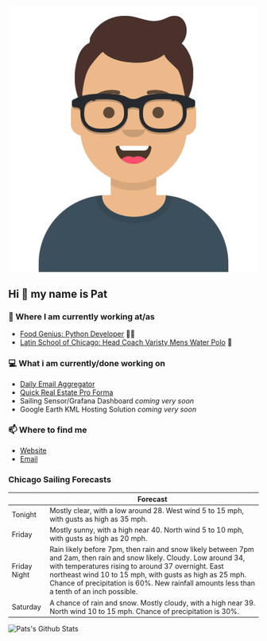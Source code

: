 [![Social banner for p-j-falconer](https://raw.githubusercontent.com/P-J-FALCONER/P-J-FALCONER/master/assets/avataaars.svg)](https://patfalconer.com/)
## Hi :wave: my name is Pat

### 💼 Where I am currently working at/as
- [Food Genius: Python Developer](https://getfoodgenius.com/) 🍔🐍
- [Latin School of Chicago: Head Coach Varisty Mens Water Polo](https://www.latinschool.org/) 🤽


### 💻 What i am currently/done working on
 - [Daily Email Aggregator](https://github.com/P-J-FALCONER/dott_daily_mail)
 - [Quick Real Estate Pro Forma](https://github.com/P-J-FALCONER/henry)
 - Sailing Sensor/Grafana Dashboard *coming very soon*
 - Google Earth KML Hosting Solution *coming very soon*

### 📫 Where to find me
 - [Website](https://patfalconer.com/)
 - [Email](mailto:patrick.j.falconer@gmail.com)


### Chicago Sailing Forecasts
|   | Forecast  |
|---|---|
| Tonight | Mostly clear, with a low around 28. West wind 5 to 15 mph, with gusts as high as 35 mph. |
| Friday | Mostly sunny, with a high near 40. North wind 5 to 10 mph, with gusts as high as 20 mph. |
| Friday Night | Rain likely before 7pm, then rain and snow likely between 7pm and 2am, then rain and snow likely. Cloudy. Low around 34, with temperatures rising to around 37 overnight. East northeast wind 10 to 15 mph, with gusts as high as 25 mph. Chance of precipitation is 60%. New rainfall amounts less than a tenth of an inch possible. |
| Saturday | A chance of rain and snow. Mostly cloudy, with a high near 39. North wind 10 to 15 mph. Chance of precipitation is 30%. |

![Pats's Github Stats](https://github-readme-stats.vercel.app/api?username=p-j-falconer&show_icons=true&theme=radical)
